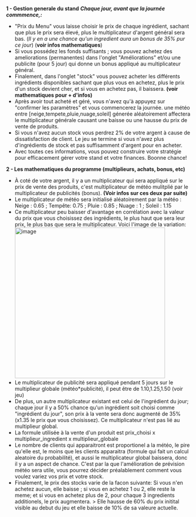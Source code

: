 **1 - Gestion generale du stand**
***Chaque jour, avant que la journée commmence,:***
- "Prix du Menu" vous laisse choisir le prix de chaque ingrédient, sachant que plus le prix sera élevé, plus le multiplicateur d'argent général sera bas. (*Il y en a une chance qu'un ingredient aura un bonus de 35% pur ce jour*) (**voir infos mathematiques**)
- Si vous possédez les fonds suffisants ; vous pouvez achetez des ameliorations (permanentes) dans l'onglet "Améliorations" et/ou une publicite (pour 5 jour) qui donne un bonus appliqué au multiplicateur général.
- Finalement, dans l'onglet "stock" vous pouvez acheter les différents ingrédients disponibles sachant que plus vous en achetez, plus le prix d'un stock devient cher, et si vous en achetez pas, il baissera. **(voir mathematiques pour + d'infos)**
- Après avoir tout acheté et géré, vous n'avez qu'à appuyez sur "confirmer les paramètres" et vous commencerez la journée. une météo entre [neige,tempete,pluie,nuage,soleil] génerée aléatoirement affectera le multiplicateur générale causant une baisse ou une hausse du prix de vente de produits.
- Si vous n'avez aucun stock vous perdrez 2% de votre argent à cause de dissatisfaction de client. Le jeu se termine si vous n'avez plus d'ingrédients de stock et pas suffisamment d'argent pour en acheter.
- Avec toutes ces informations, vous pouvez construire votre stratégie pour efficacement gérer votre stand et votre finances. Boonne chance!

**2 - Les mathematiques du programme (multiplieurs, achats, bonus, etc)**
- À coté de votre argent, il y a un multiplicateur qui sera appliqué sur le prix de vente des produits, c'est multiplicateur de météo mulitplié par le multiplicateur de publicités (bonus). **(Voir infos sur ces deux par suite)**
- Le multiplicateur de météo sera initialisé aléatoirement par la météo : Neige : 0.65 ; Tempête: 0.75 ; Pluie : 0.85 ; Nuage : 1 ; Soleil : 1.15
- Ce multiplicateur peu baisser d'avantage en corrélation avec la valeur du prix que vous choisissez des ingrédients, le plus haut que sera leur prix, le plus bas que sera le multiplicateur. Voici l'image de la variation: <br/>
<img width="409" alt="image" src="https://github.com/michaelalhouwayek/lemonadestand/assets/156347349/8978b8b2-523e-4458-8188-d33ae21f2cf7"> <br/>
- Le multiplicateur de publicité sera appliqué pendant 5 jours sur le multiplieur globale (météo*publicité), il peut être de 1.10,1.25,1.50 (voir jeu)
- De plus, un autre multiplicateur existant est celui de l'ingrédient du jour; chaque jour il y a 50% chance qu'un ingrédient soit choisi comme "ingrédient du jour", son prix à la vente sera donc augmenté de 35% (x1.35 le prix que vous choisissez). Ce multiplicateur n'est pas lié au multiplieur global.
- La formule utilisée à la vente d'un produit est prix_choisi x multiplieur_ingredient x multiplieur_globale
- Le nombre de clients qui apparaitront est proportionel a la météo, le pire qu'elle est, le moins que les clients apparaitra (formule qui fait un calcul aleatoire du probabilité), et aussi le multiplicateur global baissera, donc il y a un aspect de chance. C'est par la que l'amélioration de prévision météo sera utile, vous pourrez décider préalablement comment vous voulez variez vos prix et votre stock.
- Finalement, le prix des stocks varie de la facon suivante: Si vous n'en achetez aucun, elle baisse ; si vous en achetez 1 ou 2, elle reste la meme; et si vous en achetez plus de 2, pour chaque 3 ingredients additionels, le prix augmentera. > Elle hausse de 60% du prix initital visible au debut du jeu et elle baisse de 10% de sa valeure actuelle.
